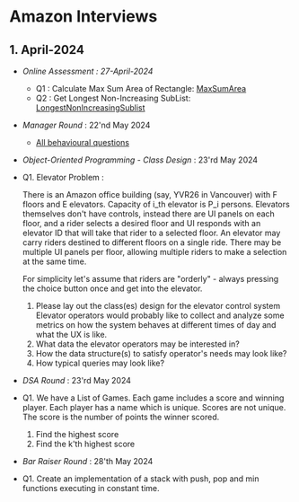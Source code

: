 # Amazon Interviews

## 1. April-2024
- *Online Assessment : 27-April-2024* 
   - Q1 : Calculate Max Sum Area of Rectangle: [MaxSumArea](../src/in/sachinshinde/array/medium/MaxSumAreaOfRectangle.java) 
   - Q2 : Get Longest Non-Increasing SubList: [LongestNonIncreasingSublist](../src/in/sachinshinde/linkedlist/LongestNonIncreasingSublist.java)
  

- *Manager Round* : 22'nd May 2024
   - [All behavioural questions](AmazonBehaviouralQuestions.md)
  

- *Object-Oriented Programming - Class Design* : 23'rd May 2024
- Q1. Elevator Problem : 

  There is an Amazon office building (say, YVR26 in Vancouver) with F floors and E elevators.
  Capacity of i_th elevator is P_i persons. Elevators themselves don't have controls,
  instead there are UI panels on each floor, and a rider selects a desired floor and UI
  responds with an elevator ID that will take that rider to a selected floor. An elevator
  may carry riders destined to different floors on a single ride. There may be multiple UI panels
  per floor, allowing multiple riders to make a selection at the same time.

  For simplicity let's assume that riders are "orderly" - always pressing the choice button once
and get into the elevator.

   1. Please lay out the class(es) design for the elevator control system
   Elevator operators would probably like to collect and analyze some metrics on how the system
   behaves at different times of day and what the UX is like.
   2. What data the elevator operators may be interested in?
   3. How the data structure(s) to satisfy operator's needs may look like?
   4. How typical queries may look like? 


- *DSA Round* : 23'rd May 2024
- Q1. We have a List of Games.
  Each game includes a score and winning player.
  Each player has a name which is unique. Scores are not unique.
  The score is the number of points the winner scored.

  1. Find the highest score
  2. Find the k'th highest score


- *Bar Raiser Round* : 28'th May 2024
- Q1. Create an implementation of a stack with push, pop and min functions executing in constant time.